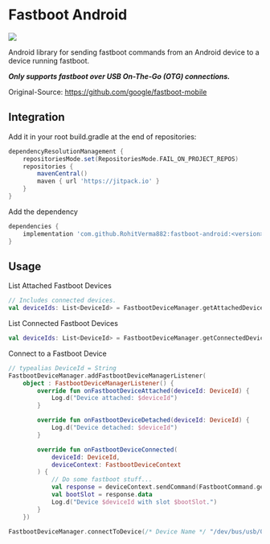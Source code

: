 # Fastboot Android

[![](https://jitpack.io/v/RohitVerma882/fastboot-android.svg)](https://jitpack.io/#RohitVerma882/fastboot-android)

Android library for sending fastboot commands from an Android device to a device running fastboot.

***Only supports fastboot over USB On-The-Go (OTG) connections.***

Original-Source: https://github.com/google/fastboot-mobile

## Integration

Add it in your root build.gradle at the end of repositories:

```gradle
dependencyResolutionManagement {
    repositoriesMode.set(RepositoriesMode.FAIL_ON_PROJECT_REPOS)
    repositories {
        mavenCentral()
        maven { url 'https://jitpack.io' }
    }
}
```

Add the dependency

```gradle
dependencies {
    implementation 'com.github.RohitVerma882:fastboot-android:<version>'
}
```

## Usage

List Attached Fastboot Devices

```kotlin
// Includes connected devices.
val deviceIds: List<DeviceId> = FastbootDeviceManager.getAttachedDeviceIds()
```

List Connected Fastboot Devices

```kotlin
val deviceIds: List<DeviceId> = FastbootDeviceManager.getConnectedDeviceIds()
```

Connect to a Fastboot Device

```kotlin
// typealias DeviceId = String
FastbootDeviceManager.addFastbootDeviceManagerListener(
    object : FastbootDeviceManagerListener() {
        override fun onFastbootDeviceAttached(deviceId: DeviceId) {
            Log.d("Device attached: $deviceId")
        }

        override fun onFastbootDeviceDetached(deviceId: DeviceId) {
            Log.d("Device detached: $deviceId")
        }

        override fun onFastbootDeviceConnected(
            deviceId: DeviceId,
            deviceContext: FastbootDeviceContext
        ) {
            // Do some fastboot stuff...
            val response = deviceContext.sendCommand(FastbootCommand.getVar("current-slot"))
            val bootSlot = response.data
            Log.d("Device $deviceId with slot $bootSlot.")
        }
    })

FastbootDeviceManager.connectToDevice(/* Device Name */ "/dev/bus/usb/001/002")
```
